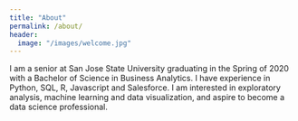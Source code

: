 ```yaml
---
title: "About"
permalink: /about/
header:
  image: "/images/welcome.jpg"
---
```


I am a senior at San Jose State University graduating in the Spring of 2020 with a Bachelor of Science in Business Analytics. I have experience in Python, SQL, R, Javascript and Salesforce. I am interested in exploratory analysis, machine learning and data visualization, and aspire to become a data science professional.
